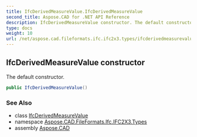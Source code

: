 ```yaml
---
title: IfcDerivedMeasureValue.IfcDerivedMeasureValue
second_title: Aspose.CAD for .NET API Reference
description: IfcDerivedMeasureValue constructor. The default constructor
type: docs
weight: 10
url: /net/aspose.cad.fileformats.ifc.ifc2x3.types/ifcderivedmeasurevalue/ifcderivedmeasurevalue/
---
```

## IfcDerivedMeasureValue constructor

The default constructor.

```csharp
public IfcDerivedMeasureValue()
```

### See Also

* class [IfcDerivedMeasureValue](../)
* namespace [Aspose.CAD.FileFormats.Ifc.IFC2X3.Types](../../ifcderivedmeasurevalue/)
* assembly [Aspose.CAD](../../../)


